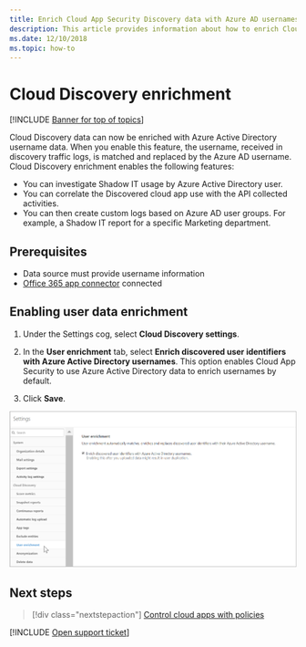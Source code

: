 ```yaml
---
title: Enrich Cloud App Security Discovery data with Azure AD usernames
description: This article provides information about how to enrich Cloud App Security Discovery data with Azure AD usernames.
ms.date: 12/10/2018
ms.topic: how-to
---
```

# Cloud Discovery enrichment

[!INCLUDE [Banner for top of topics](includes/banner.md)]

Cloud Discovery data can now be enriched with Azure Active Directory username data. When you enable this feature, the username, received in discovery traffic logs, is matched and replaced by the Azure AD username. Cloud Discovery enrichment enables the following features:

- You can investigate Shadow IT usage by Azure Active Directory user.
- You can correlate the Discovered cloud app use with the API collected activities.
- You can then create custom logs based on Azure AD user groups. For example, a Shadow IT report for a specific Marketing department.

## Prerequisites

- Data source must provide username information
- [Office 365 app connector](connect-office-365-to-microsoft-cloud-app-security.md) connected

## Enabling user data enrichment

1. Under the Settings cog, select **Cloud Discovery settings**.

2. In the **User enrichment** tab, select **Enrich discovered user identifiers with Azure Active Directory usernames**. This option enables Cloud App Security to use Azure Active Directory data to enrich usernames by default.

3. Click **Save**.

![Enrich Cloud App Security Discovery with Azure AD usernames](media/discovery-enrichment.png)

## Next steps

> [!div class="nextstepaction"]
> [Control cloud apps with policies](control-cloud-apps-with-policies.md)

[!INCLUDE [Open support ticket](includes/support.md)]
